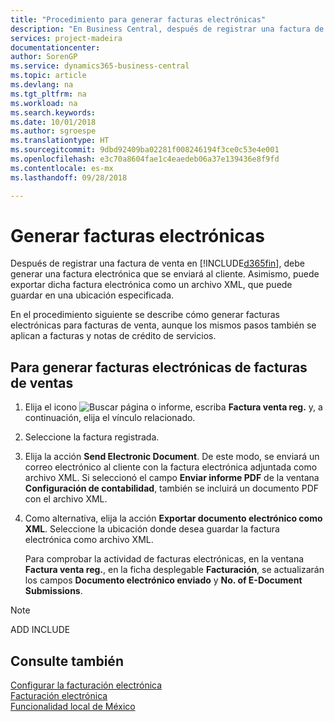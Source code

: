 ```yaml
---
title: "Procedimiento para generar facturas electrónicas"
description: "En Business Central, después de registrar una factura de venta, debe generar una factura electrónica que se enviará al cliente. Asimismo, puede exportar dicha factura electrónica como un archivo XML, que puede guardar en una ubicación especificada."
services: project-madeira
documentationcenter: 
author: SorenGP
ms.service: dynamics365-business-central
ms.topic: article
ms.devlang: na
ms.tgt_pltfrm: na
ms.workload: na
ms.search.keywords: 
ms.date: 10/01/2018
ms.author: sgroespe
ms.translationtype: HT
ms.sourcegitcommit: 9dbd92409ba02281f008246194f3ce0c53e4e001
ms.openlocfilehash: e3c70a8604fae1c4eaedeb06a37e139436e8f9fd
ms.contentlocale: es-mx
ms.lasthandoff: 09/28/2018

---
```

# <a name="generate-electronic-invoices"></a>Generar facturas electrónicas
Después de registrar una factura de venta en [!INCLUDE[d365fin](../../includes/d365fin_md.md)], debe generar una factura electrónica que se enviará al cliente. Asimismo, puede exportar dicha factura electrónica como un archivo XML, que puede guardar en una ubicación especificada.  

En el procedimiento siguiente se describe cómo generar facturas electrónicas para facturas de venta, aunque los mismos pasos también se aplican a facturas y notas de crédito de servicios.  

## <a name="to-generate-electronic-invoices-for-sales-invoices"></a>Para generar facturas electrónicas de facturas de ventas  

1.  Elija el icono ![Buscar página o informe](../../media/ui-search/search_small.png "icono de Buscar página o informe"), escriba **Factura venta reg.** y, a continuación, elija el vínculo relacionado.  
2.  Seleccione la factura registrada.  
3.  Elija la acción **Send Electronic Document**. De este modo, se enviará un correo electrónico al cliente con la factura electrónica adjuntada como archivo XML. Si seleccionó el campo **Enviar informe PDF** de la ventana **Configuración de contabilidad**, también se incluirá un documento PDF con el archivo XML.  
4.  Como alternativa, elija la acción **Exportar documento electrónico como XML**. Seleccione la ubicación donde desea guardar la factura electrónica como archivo XML.  

    Para comprobar la actividad de facturas electrónicas, en la ventana **Factura venta reg.**, en la ficha desplegable **Facturación**, se actualizarán los campos **Documento electrónico enviado** y **No. of E-Document Submissions**.  

> [!NOTE]  
>  ADD INCLUDE<!--[!INCLUDE[bp_refimplementation](../../includes/bp_refimplementation_md.md)]-->  

## <a name="see-also"></a>Consulte también  
 [Configurar la facturación electrónica](how-to-set-up-electronic-invoicing.md)   
  [Facturación electrónica](electronic-invoicing.md)  
  [Funcionalidad local de México](mexico-local-functionality.md)

